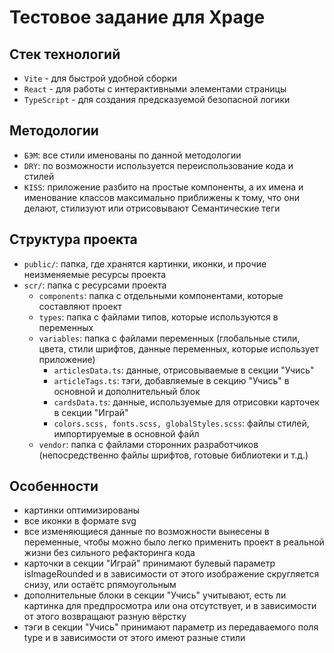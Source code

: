 # Тестовое задание для Xpage

## Стек технологий

- `Vite` - для быстрой удобной сборки
- `React` - для работы с интерактивными элементами страницы
- `TypeScript` - для создания предсказуемой безопасной логики

## Методологии

- `БЭМ`: все стили именованы по данной методологии
- `DRY`: по возможности используется переиспользование кода и стилей
- `KISS`: приложение разбито на простые компоненты, а их имена и именование классов максимально приближены к тому, что они делают, стилизуют или отрисовывают
  Семантические теги

## Структура проекта

- `public/`: папка, где хранятся картинки, иконки, и прочие неизменяемые ресурсы проекта
- `scr/`: папка с ресурсами проекта
  - `components`: папка с отдельными компонентами, которые составляют проект
  - `types`: папка с файлами типов, которые используются в переменных
  - `variables`: папка с файлами переменных (глобальные стили, цвета, стили шрифтов, данные переменных, которые использует приложение)
    - `articlesData.ts`: данные, отрисовываемые в секции "Учись"
    - `articleTags.ts`: тэги, добавляемые в секцию "Учись" в основной и дополнительный блок
    - `cardsData.ts`: данные, используемые для отрисовки карточек в секции "Играй"
    - `colors.scss, fonts.scss, globalStyles.scss`: файлы стилей, импортируемые в основной файл
  - `vendor`: папка с файлами сторонних разработчиков (непосредственно файлы шрифтов, готовые библиотеки и т.д.)

## Особенности

- картинки оптимизированы
- все иконки в формате svg
- все изменяющиеся данные по возможности вынесены в переменные, чтобы можно было легко применить проект в реальной жизни без сильного рефакторинга кода
- карточки в секции "Играй" принимают булевый параметр isImageRounded и в зависимости от этого изображение скругляется снизу, или остаётс рпямоугольным
- дополнительные блоки в секции "Учись" учитывают, есть ли картинка для предпросмотра или она отсутствует, и в зависимости от этого возвращают разную вёрстку
- тэги в секции "Учись" принимают параметр из передаваемого поля type и в зависимости от этого имеют разные стили
